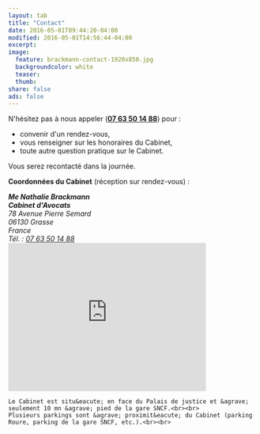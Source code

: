```yaml
---
layout: tab
title: "Contact"
date: 2016-05-01T09:44:20-04:00
modified: 2016-05-01T14:56:44-04:00
excerpt:
image:
  feature: brackmann-contact-1920x850.jpg
  backgroundcolor: white
  teaser: 
  thumb:
share: false
ads: false
---
```


N'h&eacute;sitez pas &agrave; nous appeler (**<a href="tel:+33763501488">07 63 50 14 88</a>**) pour :

- convenir d'un rendez-vous,
- vous renseigner sur les honoraires du Cabinet,
- toute autre question pratique sur le Cabinet.

Vous serez recontact&eacute; dans la journ&eacute;e.

**Coordonn&eacute;es du Cabinet** (r&eacute;ception sur rendez-vous) :
<div class="tile">
      	<div>
    		<address>
          <strong>Me Nathalie Brackmann</strong><br>
          <strong>Cabinet d'Avocats</strong><br>
    			78 Avenue Pierre Semard<br>
    			06130 Grasse<br>
    			France<br>
			    T&eacute;l. : <a href="tel:+33763501488">07 63 50 14 88</a><br>
    		</address>
		<iframe src="https://www.google.com/maps/embed?pb=!1m14!1m8!1m3!1d23092.798032394214!2d6.929862!3d43.656495!3m2!1i1024!2i768!4f13.1!3m3!1m2!1s0x0%3A0xa85eedccf5fedc34!2sNathalie+BRACKMANN+Avocat!5e0!3m2!1sen!2sfr!4v1466261217255" width="400" height="300" frameborder="0" style="border:0" allowfullscreen></iframe>
    	</div>
	
	Le Cabinet est situ&eacute; en face du Palais de justice et &agrave; seulement 10 mn &agrave; pied de la gare SNCF.<br><br>
	Plusieurs parkings sont &agrave; proximit&eacute; du Cabinet (parking Roure, parking de la gare SNCF, etc.).<br><br>
</div>

